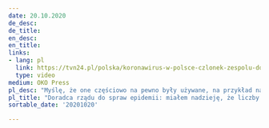 ```yaml
---
date: 20.10.2020
de_desc: 
de_title: 
en_desc: 
en_title: 
links:
- lang: pl
  link: https://tvn24.pl/polska/koronawirus-w-polsce-czlonek-zespolu-doradzajacemu-rzadowi-w-sprawie-pandemii-covid-19-o-rekomendacjach-i-wspolpracy-z-resortem-zdrowia-4726044
  type: video
medium: OKO Press
pl_desc: "Myślę, że one częściowo na pewno były używane, na przykład nasza analiza o tym, jaki ma wpływ polepszenie testowania i jaki ma wpływ śledzenie kontaktów. Takie rzeczy na pewno były używane w jakimś kontekście, żeby wydać rekomendacje. Ale jak dokładnie, to nie wiemy."
pl_title: "Doradca rządu do spraw epidemii: miałem nadzieję, że liczby nie będą rosnąć tak szybko"
sortable_date: '20201020'

---
```

